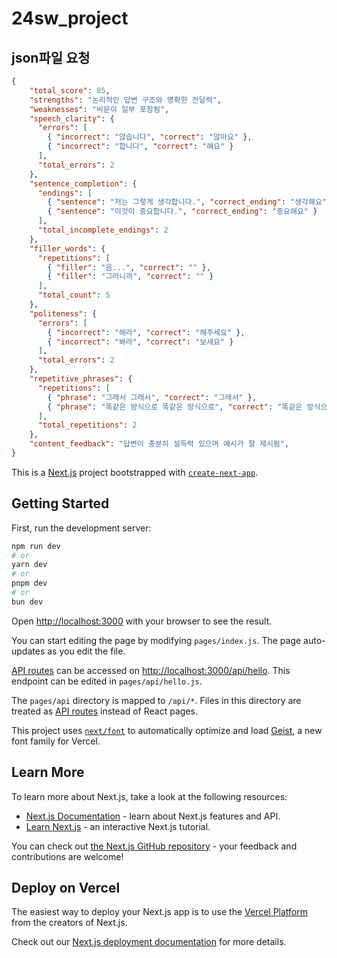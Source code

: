 # 24sw_project
## json파일 요청
```json  
{
    "total_score": 85,
    "strengths": "논리적인 답변 구조와 명확한 전달력",
    "weaknesses": "비문이 일부 포함됨",
    "speech_clarity": {
      "errors": [
        { "incorrect": "않습니다", "correct": "않아요" },
        { "incorrect": "합니다", "correct": "해요" }
      ],
      "total_errors": 2
    },
    "sentence_completion": {
      "endings": [
        { "sentence": "저는 그렇게 생각합니다.", "correct_ending": "생각해요" },
        { "sentence": "이것이 중요합니다.", "correct_ending": "중요해요" }
      ],
      "total_incomplete_endings": 2
    },
    "filler_words": {
      "repetitions": [
        { "filler": "음...", "correct": "" },
        { "filler": "그러니까", "correct": "" }
      ],
      "total_count": 5
    },
    "politeness": {
      "errors": [
        { "incorrect": "해라", "correct": "해주세요" },
        { "incorrect": "봐라", "correct": "보세요" }
      ],
      "total_errors": 2
    },
    "repetitive_phrases": {
      "repetitions": [
        { "phrase": "그래서 그래서", "correct": "그래서" },
        { "phrase": "똑같은 방식으로 똑같은 방식으로", "correct": "똑같은 방식으로" }
      ],
      "total_repetitions": 2
    },
    "content_feedback": "답변이 충분히 설득력 있으며 예시가 잘 제시됨",
}
```

This is a [Next.js](https://nextjs.org) project bootstrapped with [`create-next-app`](https://nextjs.org/docs/pages/api-reference/create-next-app).

## Getting Started

First, run the development server:

```bash
npm run dev
# or
yarn dev
# or
pnpm dev
# or
bun dev
```

Open [http://localhost:3000](http://localhost:3000) with your browser to see the result.

You can start editing the page by modifying `pages/index.js`. The page auto-updates as you edit the file.

[API routes](https://nextjs.org/docs/pages/building-your-application/routing/api-routes) can be accessed on [http://localhost:3000/api/hello](http://localhost:3000/api/hello). This endpoint can be edited in `pages/api/hello.js`.

The `pages/api` directory is mapped to `/api/*`. Files in this directory are treated as [API routes](https://nextjs.org/docs/pages/building-your-application/routing/api-routes) instead of React pages.

This project uses [`next/font`](https://nextjs.org/docs/pages/building-your-application/optimizing/fonts) to automatically optimize and load [Geist](https://vercel.com/font), a new font family for Vercel.

## Learn More

To learn more about Next.js, take a look at the following resources:

- [Next.js Documentation](https://nextjs.org/docs) - learn about Next.js features and API.
- [Learn Next.js](https://nextjs.org/learn-pages-router) - an interactive Next.js tutorial.

You can check out [the Next.js GitHub repository](https://github.com/vercel/next.js) - your feedback and contributions are welcome!

## Deploy on Vercel

The easiest way to deploy your Next.js app is to use the [Vercel Platform](https://vercel.com/new?utm_medium=default-template&filter=next.js&utm_source=create-next-app&utm_campaign=create-next-app-readme) from the creators of Next.js.

Check out our [Next.js deployment documentation](https://nextjs.org/docs/pages/building-your-application/deploying) for more details.
